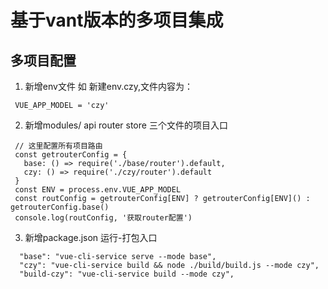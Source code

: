 # 基于vant版本的多项目集成

## 多项目配置

1. 新增env文件 如 新建env.czy,文件内容为：
 ```
  VUE_APP_MODEL = 'czy'
 ```
2. 新增modules/  api router  store 三个文件的项目入口
 ```
  // 这里配置所有项目路由
  const getrouterConfig = {
    base: () => require('./base/router').default,
    czy: () => require('./czy/router').default
  }
  const ENV = process.env.VUE_APP_MODEL
  const routConfig = getrouterConfig[ENV] ? getrouterConfig[ENV]() : getrouterConfig.base()
  console.log(routConfig, '获取router配置')
 ```
3. 新增package.json 运行-打包入口
```
  "base": "vue-cli-service serve --mode base",
  "czy": "vue-cli-service build && node ./build/build.js --mode czy",
  "build-czy": "vue-cli-service build --mode czy",
```